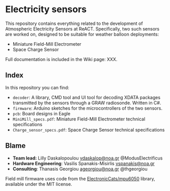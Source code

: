 # Electricity sensors

This repository contains everything related to the development of Atmospheric Electricity Sensors at ReACT. Specifically, two such sensors are worked on, designed to be suitable for weather balloon deployments:

- Miniature Field-Mill Electrometer
- Space Charge Sensor

Full documentation is included in the Wiki page: XXX.

## Index

In this repository you can find:

- `decoder`: A library, CMD tool and UI tool for decoding XDATA packages transmitted by the sensors through a GRAW radiosonde. Written in C#.
- `firmware`: Arduino sketches for the microcontrollers of the two sensors.
- `pcb`: Board designs in Eagle
- `MiniMill_specs.pdf`: Miniature Field-Mill Electrometer technical specifications
- `Charge_sensor_specs.pdf`: Space Charge Sensor technical specifications

## Blame

- **Team lead:** Lilly Daskalopoulou <vdaskalop@noa.gr> @ModusElectrificus
- **Hardware Engineering**: Vasilis Spanakis-Misirlis <vspanakis@noa.gr>
- **Consulting**: Thanasis Georgiou <ageorgiou@noa.gr> @thgeorgiou

Field mill firmware uses code from the [ElectronicCats/mpu6050](https://github.com/ElectronicCats/mpu6050) library, available under the MIT license.
